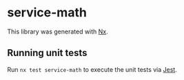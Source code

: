 # service-math

This library was generated with [Nx](https://nx.dev).

## Running unit tests

Run `nx test service-math` to execute the unit tests via [Jest](https://jestjs.io).
